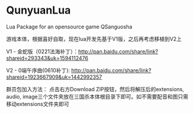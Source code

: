 QunyuanLua
==========

Lua Package for an opensource game QSanguosha


游戏本体，根据喜好自取，现在lua开发先基于V1版，之后再考虑移植到V2上

V1 - 金蛇版（0221法海补丁）：http://pan.baidu.com/share/link?shareid=293343&uk=1594112476

V2 - 0端午序曲(0610补丁): http://pan.baidu.com/share/link?shareid=1923667909&uk=1442992357


群员包加入方法：
点击右方Download ZIP按钮，然后将解压后的extensions, audio, image三个文件夹放在三国杀本体根目录下即可。如不需要配音和图只需移动extensions文件夹即可
